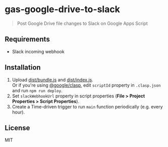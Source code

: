 # gas-google-drive-to-slack

> Post Google Drive file changes to Slack on Google Apps Script

## Requirements

- Slack incoming webhook

## Installation

1. Upload [dist/bundle.js](./dist/bundle.js) and [dist/index.js](./dist/index.js).  
   Or if you're using [@google/clasp](https://github.com/google/clasp), edit `scriptId` property in `.clasp.json` and run `npm run deploy`.
1. Set `slackWebhookUrl` property in script properties (**File > Project Properties > Script Properties**).
1. Create a Time-driven trigger to run `main` function periodically (e.g. every hour).

## License

MIT
